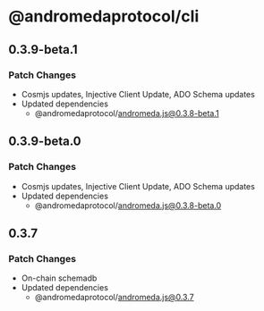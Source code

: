# @andromedaprotocol/cli

## 0.3.9-beta.1

### Patch Changes

- Cosmjs updates, Injective Client Update, ADO Schema updates
- Updated dependencies
  - @andromedaprotocol/andromeda.js@0.3.8-beta.1

## 0.3.9-beta.0

### Patch Changes

- Cosmjs updates, Injective Client Update, ADO Schema updates
- Updated dependencies
  - @andromedaprotocol/andromeda.js@0.3.8-beta.0

## 0.3.7

### Patch Changes

- On-chain schemadb
- Updated dependencies
  - @andromedaprotocol/andromeda.js@0.3.7
